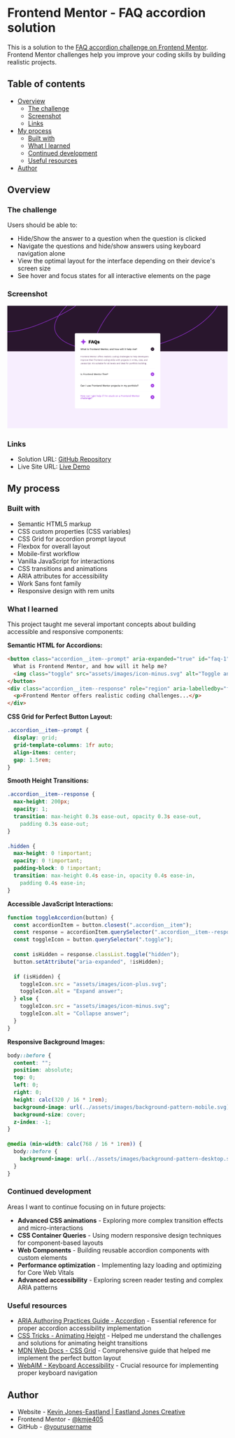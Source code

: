 # Frontend Mentor - FAQ accordion solution

This is a solution to the
[FAQ accordion challenge on Frontend Mentor](https://www.frontendmentor.io/challenges/faq-accordion-wyfFdeBwBz).
Frontend Mentor challenges help you improve your coding skills by building
realistic projects.

## Table of contents

- [Overview](#overview)
  - [The challenge](#the-challenge)
  - [Screenshot](#screenshot)
  - [Links](#links)
- [My process](#my-process)
  - [Built with](#built-with)
  - [What I learned](#what-i-learned)
  - [Continued development](#continued-development)
  - [Useful resources](#useful-resources)
- [Author](#author)

## Overview

### The challenge

Users should be able to:

- Hide/Show the answer to a question when the question is clicked
- Navigate the questions and hide/show answers using keyboard navigation alone
- View the optimal layout for the interface depending on their device's screen
  size
- See hover and focus states for all interactive elements on the page

### Screenshot

![FAQ Accordion Screenshot](./preview.png)

### Links

- Solution URL:
  [GitHub Repository](https://github.com/kmje405/fem-faq-accordion)
- Live Site URL: [Live Demo](https://yourusername.github.io/fem-faq-accordion)

## My process

### Built with

- Semantic HTML5 markup
- CSS custom properties (CSS variables)
- CSS Grid for accordion prompt layout
- Flexbox for overall layout
- Mobile-first workflow
- Vanilla JavaScript for interactions
- CSS transitions and animations
- ARIA attributes for accessibility
- Work Sans font family
- Responsive design with rem units

### What I learned

This project taught me several important concepts about building accessible and
responsive components:

**Semantic HTML for Accordions:**

```html
<button class="accordion__item--prompt" aria-expanded="true" id="faq-1">
  What is Frontend Mentor, and how will it help me?
  <img class="toggle" src="assets/images/icon-minus.svg" alt="Toggle answer" />
</button>
<div class="accordion__item--response" role="region" aria-labelledby="faq-1">
  <p>Frontend Mentor offers realistic coding challenges...</p>
</div>
```

**CSS Grid for Perfect Button Layout:**

```css
.accordion__item--prompt {
  display: grid;
  grid-template-columns: 1fr auto;
  align-items: center;
  gap: 1.5rem;
}
```

**Smooth Height Transitions:**

```css
.accordion__item--response {
  max-height: 200px;
  opacity: 1;
  transition: max-height 0.3s ease-out, opacity 0.3s ease-out,
    padding 0.3s ease-out;
}

.hidden {
  max-height: 0 !important;
  opacity: 0 !important;
  padding-block: 0 !important;
  transition: max-height 0.4s ease-in, opacity 0.4s ease-in,
    padding 0.4s ease-in;
}
```

**Accessible JavaScript Interactions:**

```js
function toggleAccordion(button) {
  const accordionItem = button.closest(".accordion__item");
  const response = accordionItem.querySelector(".accordion__item--response");
  const toggleIcon = button.querySelector(".toggle");

  const isHidden = response.classList.toggle("hidden");
  button.setAttribute("aria-expanded", !isHidden);

  if (isHidden) {
    toggleIcon.src = "assets/images/icon-plus.svg";
    toggleIcon.alt = "Expand answer";
  } else {
    toggleIcon.src = "assets/images/icon-minus.svg";
    toggleIcon.alt = "Collapse answer";
  }
}
```

**Responsive Background Images:**

```css
body::before {
  content: "";
  position: absolute;
  top: 0;
  left: 0;
  right: 0;
  height: calc(320 / 16 * 1rem);
  background-image: url(../assets/images/background-pattern-mobile.svg);
  background-size: cover;
  z-index: -1;
}

@media (min-width: calc(768 / 16 * 1rem)) {
  body::before {
    background-image: url(../assets/images/background-pattern-desktop.svg);
  }
}
```

### Continued development

Areas I want to continue focusing on in future projects:

- **Advanced CSS animations** - Exploring more complex transition effects and
  micro-interactions
- **CSS Container Queries** - Using modern responsive design techniques for
  component-based layouts
- **Web Components** - Building reusable accordion components with custom
  elements
- **Performance optimization** - Implementing lazy loading and optimizing for
  Core Web Vitals
- **Advanced accessibility** - Exploring screen reader testing and complex ARIA
  patterns

### Useful resources

- [ARIA Authoring Practices Guide - Accordion](https://www.w3.org/WAI/ARIA/apg/patterns/accordion/) -
  Essential reference for proper accordion accessibility implementation
- [CSS Tricks - Animating Height](https://css-tricks.com/using-css-transitions-auto-dimensions/) -
  Helped me understand the challenges and solutions for animating height
  transitions
- [MDN Web Docs - CSS Grid](https://developer.mozilla.org/en-US/docs/Web/CSS/CSS_Grid_Layout) -
  Comprehensive guide that helped me implement the perfect button layout
- [WebAIM - Keyboard Accessibility](https://webaim.org/techniques/keyboard/) -
  Crucial resource for implementing proper keyboard navigation

## Author

- Website -
  [Kevin Jones-Eastland | Eastland Jones Creative](https://eastlandjones.com/)
- Frontend Mentor - [@kmje405](https://www.frontendmentor.io/profile/kmje405)
- GitHub - [@yourusername](https://github.com/kmje405)
